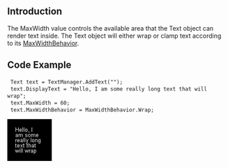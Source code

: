 ## Introduction

The MaxWidth value controls the available area that the Text object can render text inside. The Text object will either wrap or clamp text according to its [MaxWidthBehavior](/frb/docs/index.php?title=FlatRedBall.Graphics.Text.MaxWidthBehavior "FlatRedBall.Graphics.Text.MaxWidthBehavior").

## Code Example

     Text text = TextManager.AddText("");
     text.DisplayText = "Hello, I am some really long text that will wrap";
     text.MaxWidth = 60;
     text.MaxWidthBehavior = MaxWidthBehavior.Wrap;

![WrappingText.PNG](/media/migrated_media-WrappingText.PNG)
